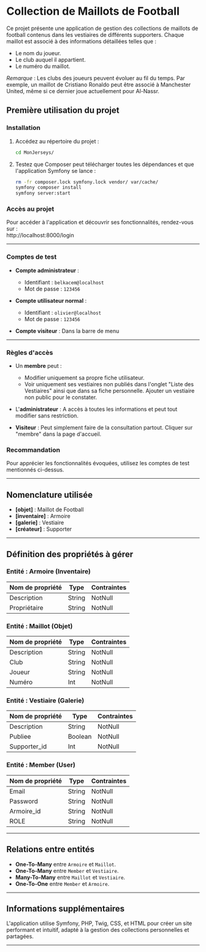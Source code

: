 
# Collection de Maillots de Football  

Ce projet présente une application de gestion des collections de maillots de football contenus dans les vestiaires de différents supporters. Chaque maillot est associé à des informations détaillées telles que :  
- Le nom du joueur.  
- Le club auquel il appartient.  
- Le numéro du maillot.  

*Remarque* : Les clubs des joueurs peuvent évoluer au fil du temps. Par exemple, un maillot de Cristiano Ronaldo peut être associé à Manchester United, même si ce dernier joue actuellement pour Al-Nassr.  




## Première utilisation du projet

### Installation

1. Accédez au répertoire du projet :

   ```bash
   cd MonJerseys/
2. Testez que Composer peut télécharger toutes les dépendances et que l'application Symfony se lance :
   
   ```bash
   rm -fr composer.lock symfony.lock vendor/ var/cache/
   symfony composer install
   symfony server:start

### Accès au projet  

Pour accéder à l'application et découvrir ses fonctionnalités, rendez-vous sur :  
http://localhost:8000/login  

--------------------------------------------------------------------------------------------------------------------------------

### Comptes de test  

- **Compte administrateur** :  
  - Identifiant : `belkacem@localhost`  
  - Mot de passe : `123456`  

- **Compte utilisateur normal** :  
  - Identifiant : `olivier@localhost`  
  - Mot de passe : `123456`  

- **Compte visiteur** : 
  Dans la barre de menu 

--------------------------------------------------------------------------------------------------------------------------------

### Règles d'accès  


- Un **membre** peut :  
  - Modifier uniquement sa propre fiche utilisateur.  
  - Voir uniquement ses vestiaires non publiés dans l'onglet "Liste des Vestiaires" ainsi que dans sa fiche personnelle. Ajouter    un vestiaire non public pour le constater.  

- L'**administrateur** :   A accès à toutes les informations et peut tout modifier sans restriction.  

- **Visiteur** : 
  Peut simplement faire de la consultation partout. Cliquer sur "membre" dans la page d'accueil. 



### Recommandation  

Pour apprécier les fonctionnalités évoquées, utilisez les comptes de test mentionnés ci-dessus.  

--------------------------------------------------------------------------------------------------------------------------------
## Nomenclature utilisée  

- **[objet]** : Maillot de Football  
- **[inventaire]** : Armoire  
- **[galerie]** : Vestiaire  
- **[créateur]** : Supporter  

--------------------------------------------------------------------------------------------------------------------------------

## Définition des propriétés à gérer  

### **Entité : Armoire (Inventaire)**  
| Nom de propriété | Type    | Contraintes  |  
|-------------------|---------|--------------|  
| Description       | String  | NotNull      |  
| Propriétaire      | String  | NotNull      |  

### **Entité : Maillot (Objet)**  
| Nom de propriété | Type    | Contraintes  |  
|-------------------|---------|--------------|  
| Description       | String  | NotNull      |  
| Club              | String  | NotNull      |  
| Joueur            | String  | NotNull      |  
| Numéro            | Int     | NotNull      |  

### **Entité : Vestiaire (Galerie)**  
| Nom de propriété | Type    | Contraintes  |  
|-------------------|---------|--------------|  
| Description       | String  | NotNull      |  
| Publiee          | Boolean | NotNull      |  
| Supporter_id      | Int     | NotNull      |  

### **Entité : Member (User)**  
| Nom de propriété | Type    | Contraintes  |  
|-------------------|---------|--------------|  
| Email            | String  | NotNull      |  
| Password         | String  | NotNull      |  
| Armoire_id       | String  | NotNull      |  
| ROLE             | String  | NotNull      |  

--------------------------------------------------------------------------------------------------------------------------------

## Relations entre entités  

- **One-To-Many** entre `Armoire` et `Maillot`.  
- **One-To-Many** entre `Member` et `Vestiaire`.  
- **Many-To-Many** entre `Maillot` et `Vestiaire`.  
- **One-To-One** entre `Member` et `Armoire`.  

---------------------------------------------------------------------------------------------------------------------------------


## Informations supplémentaires  

L'application utilise Symfony, PHP, Twig, CSS, et HTML pour créer un site performant et intuitif, adapté à la gestion des collections personnelles et partagées.  

--------------------------------------------------------------------------------------------------------------------------------
  
